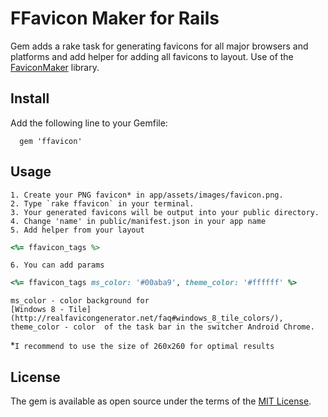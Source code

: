 # FFavicon Maker for Rails
Gem adds a rake task for generating favicons for all major browsers and platforms and add helper for adding all favicons to layout.
Use of the [FaviconMaker](https://github.com/follmann/favicon_maker) library.

## Install

Add the following line to your Gemfile:

	  gem 'ffavicon'

## Usage

	1. Create your PNG favicon* in app/assets/images/favicon.png.
	2. Type `rake ffavicon` in your terminal.
	3. Your generated favicons will be output into your public directory.
	4. Change 'name' in public/manifest.json in your app name
	5. Add helper from your layout
``` ruby
<%= ffavicon_tags %>
```
	6. You can add params
``` ruby
<%= ffavicon_tags ms_color: '#00aba9', theme_color: '#ffffff' %>
```
	ms_color - color background for 
	[Windows 8 - Tile](http://realfavicongenerator.net/faq#windows_8_tile_colors/),
	theme_color - color  of the task bar in the switcher Android Chrome.

  *`I recommend to use the size of 260x260 for optimal results`

## License

The gem is available as open source under the terms of the [MIT License](http://opensource.org/licenses/MIT).

